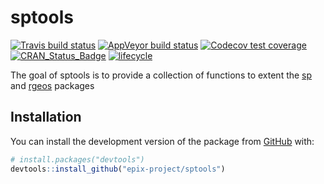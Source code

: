 
<!-- README.md is generated from README.Rmd. Please edit that file -->

# sptools

<!-- badges: start -->

[![Travis build
status](https://travis-ci.org/epix-project/sptools.svg?branch=master)](https://travis-ci.org/epix-project/sptools)
[![AppVeyor build
status](https://ci.appveyor.com/api/projects/status/github/epix-project/sptools?branch=master&svg=true)](https://ci.appveyor.com/project/epix-project/sptools)
[![Codecov test
coverage](https://codecov.io/gh/epix-project/sptools/branch/master/graph/badge.svg)](https://codecov.io/gh/epix-project/sptools?branch=master)
[![CRAN\_Status\_Badge](http://www.r-pkg.org/badges/version/sptools)](https://cran.r-project.org/package=sptools)
[![lifecycle](https://img.shields.io/badge/lifecycle-experimental-orange.svg)](https://www.tidyverse.org/lifecycle/#experimental)
<!-- badges: end -->

The goal of sptools is to provide a collection of functions to extent
the [sp](https://cran.r-project.org/web/packages/sp/index.html) and
[rgeos](https://cran.r-project.org/web/packages/rgeos/index.html)
packages

## Installation

You can install the development version of the package from
[GitHub](https://github.com/) with:

``` r
# install.packages("devtools")
devtools::install_github("epix-project/sptools")
```
